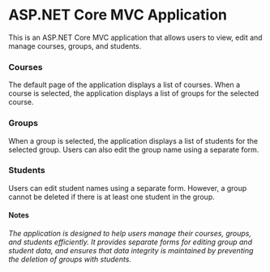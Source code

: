 <h1>ASP.NET Core MVC Application</h1>
<p>This is an ASP.NET Core MVC application that allows users to view, edit and manage courses, groups, and students.</p>

<h3>Courses</h3>
<p>The default page of the application displays a list of courses. 
When a course is selected, the application displays a list of groups for the selected course.</p>

<h3>Groups</h3>
<p>When a group is selected, the application displays a list of students for the selected group. 
Users can also edit the group name using a separate form.</p>

<h3>Students</h3>
<p>Users can edit student names using a separate form. However, a group cannot be deleted if there is at least one student in the group.</p>

<h4>Notes</h4>
<p><i>The application is designed to help users manage their courses, groups, and students efficiently. It provides separate forms for editing group and student data, 
and ensures that data integrity is maintained by preventing the deletion of groups with students.</i></p>